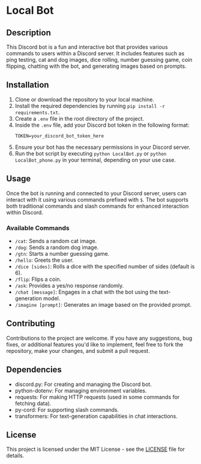 # Local Bot

## Description
This Discord bot is a fun and interactive bot that provides various commands to users within a Discord server. It includes features such as ping testing, cat and dog images, dice rolling, number guessing game, coin flipping, chatting with the bot, and generating images based on prompts.

## Installation
1. Clone or download the repository to your local machine.
2. Install the required dependencies by running `pip install -r requirements.txt`.
3. Create a `.env` file in the root directory of the project.
4. Inside the `.env` file, add your Discord bot token in the following format:
    ```
    TOKEN=your_discord_bot_token_here
    ```
5. Ensure your bot has the necessary permissions in your Discord server.
6. Run the bot script by executing `python LocalBot.py` or `python LocalBot_phone.py` in your terminal, depending on your use case.

## Usage
Once the bot is running and connected to your Discord server, users can interact with it using various commands prefixed with `$`. The bot supports both traditional commands and slash commands for enhanced interaction within Discord.

### Available Commands
- `/cat`: Sends a random cat image.
- `/dog`: Sends a random dog image.
- `/gtn`: Starts a number guessing game.
- `/hello`: Greets the user.
- `/dice [sides]`: Rolls a dice with the specified number of sides (default is 6).
- `/flip`: Flips a coin.
- `/ask`: Provides a yes/no response randomly.
- `/chat [message]`: Engages in a chat with the bot using the text-generation model.
- `/imagine [prompt]`: Generates an image based on the provided prompt.

## Contributing
Contributions to the project are welcome. If you have any suggestions, bug fixes, or additional features you'd like to implement, feel free to fork the repository, make your changes, and submit a pull request.

## Dependencies
- discord.py: For creating and managing the Discord bot.
- python-dotenv: For managing environment variables.
- requests: For making HTTP requests (used in some commands for fetching data).
- py-cord: For supporting slash commands.
- transformers: For text-generation capabilities in chat interactions.

## License
This project is licensed under the MIT License - see the [LICENSE](LICENSE) file for details.